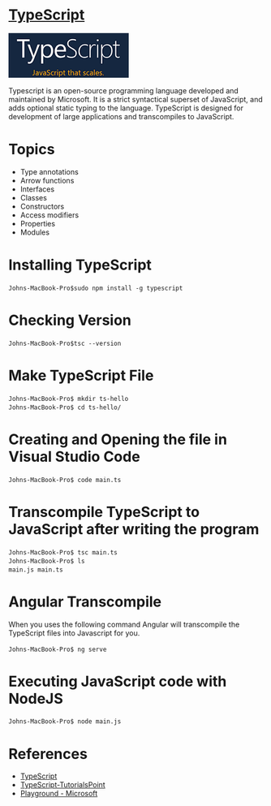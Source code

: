 # [TypeScript](https://www.typescriptlang.org/)   

![Typescript Logo](https://github.com/cusey/ImageForWiki/blob/master/Logos/Typescript.PNG)

Typescript is an open-source programming language developed and maintained by Microsoft. It is a strict syntactical superset of JavaScript, and adds optional static typing to the language. TypeScript is designed for development of large applications and transcompiles to JavaScript.

# Topics  
* Type annotations
* Arrow functions
* Interfaces
* Classes
* Constructors
* Access modifiers
* Properties
* Modules

# Installing TypeScript    

`Johns-MacBook-Pro$sudo npm install -g typescript`       

# Checking Version      

`Johns-MacBook-Pro$tsc --version`       

# Make TypeScript File    

`Johns-MacBook-Pro$ mkdir ts-hello`       
`Johns-MacBook-Pro$ cd ts-hello/`        

# Creating and Opening the file in Visual Studio Code     

`Johns-MacBook-Pro$ code main.ts`           

# Transcompile TypeScript to JavaScript after writing the program     

`Johns-MacBook-Pro$ tsc main.ts`       
`Johns-MacBook-Pro$ ls`       
`main.js main.ts`          

# Angular Transcompile    
When you uses the following command Angular will transcompile the TypeScript files into Javascript for you.    

`Johns-MacBook-Pro$ ng serve`   

# Executing JavaScript code with NodeJS   

`Johns-MacBook-Pro$ node main.js`   

# References    
* [TypeScript](https://www.typescriptlang.org/)       
* [TypeScript-TutorialsPoint](https://www.tutorialspoint.com/typescript/typescript_basic_syntax.htm)    
* [Playground - Microsoft](https://www.typescriptlang.org/play/index.html)  

